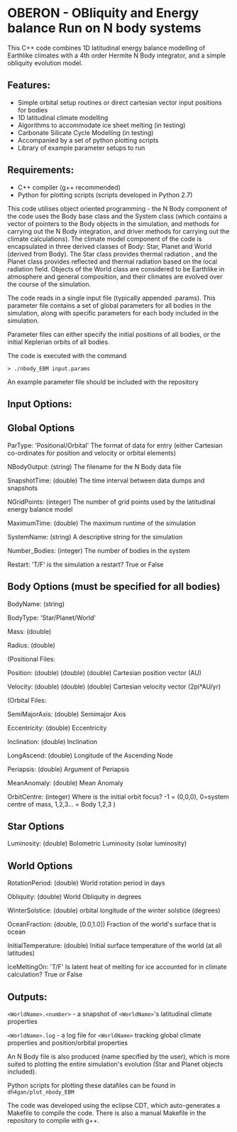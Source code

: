 OBERON - OBliquity and Energy balance Run on N body systems
===========================================================

This C++ code combines 1D latitudinal energy balance modelling of Earthlike climates with a
4th order Hermite N Body integrator, and a simple obliquity evolution model.  

Features:
--------
* Simple orbital setup routines or direct cartesian vector input positions for bodies
* 1D latitudinal climate modelling
* Algorithms to accommodate ice sheet melting (in testing)
* Carbonate Silicate Cycle Modelling (in testing)
* Accompanied by a set of python plotting scripts
* Library of example parameter setups to run

Requirements:
-------------
* C++ compiler (g++ recommended)
* Python for plotting scripts (scripts developed in Python 2.7)

This code utilises object oriented programming - the N Body component of the code
uses the Body base class and the System class (which contains a vector of pointers to the Body objects in the simulation, and
methods for carrying out the N Body integration, and driver methods for carrying out the climate calculations).  The climate model component
of the code is encapsulated in three derived classes of Body: Star, Planet and  World (derived from Body).  The Star class provides thermal radiation
, and the Planet class provides reflected and thermal radiation based on the local radiation field.  Objects of the World class are considered to be Earthlike
in atmosphere and general composition, and their climates are evolved over the course of the simulation.

The code reads in a single input file (typically appended .params).  This parameter file contains 
a set of global parameters for all bodies in the simulation, along with specific parameters for each
body included in the simulation.

Parameter files can either specify the initial positions of all bodies, or the initial Keplerian orbits of all bodies.

The code is executed with the command

`> ./nbody_EBM input.params`


An example parameter file should be included with the repository

Input Options:
--------------

Global Options
--------------

ParType: 'Positional/Orbital' The format of data for entry (either Cartesian co-ordinates for position and velocity or orbital elements)

NBodyOutput: (string) The filename for the N Body data file

SnapshotTime: (double) The time interval between data dumps and snapshots

NGridPoints: (integer) The number of grid points used by the latitudinal energy balance model

MaximumTime: (double) The maximum runtime of the simulation

SystemName: (string) A descriptive string for the simulation

Number_Bodies: (integer) The number of bodies in the system

Restart: 'T/F' is the simulation a restart? True or False

Body Options (must be specified for all bodies)
------------

BodyName: (string)

BodyType: 'Star/Planet/World'

Mass: (double)

Radius: (double)

(Positional Files:

Position: (double) (double) (double) Cartesian position vector (AU) 

Velocity: (double) (double) (double) Cartesian velocity vector (2pi*AU/yr)

(Orbital Files:

SemiMajorAxis: (double) Semimajor Axis

Eccentricity: (double) Eccentricity

Inclination: (double) Inclination

LongAscend: (double) Longitude of the Ascending Node

Periapsis: (double) Argument of Periapsis

MeanAnomaly: (double) Mean Anomaly

OrbitCentre: (integer) Where is the initial orbit focus? -1 = (0,0,0), 0=system centre of mass, 1,2,3... = Body 1,2,3 )

Star Options
------------
Luminosity: (double) Bolometric Luminosity (solar luminosity)

World Options
-------------
RotationPeriod: (double) World rotation period in days

Obliquity: (double) World Obliquity in degrees

WinterSolstice: (double) orbital longitude of the winter solstice (degrees)

OceanFraction: (double, [0.0,1.0]) Fraction of the world's surface that is ocean

InitialTemperature: (double) Initial surface temperature of the world (at all latitudes)

IceMeltingOn: 'T/F' Is latent heat of melting for ice accounted for in climate calculation? True or False 


Outputs:
--------

`<WorldName>.<number>` - a snapshot of `<WorldName>`'s latitudinal climate properties

`<WorldName>.log` - a log file for `<WorldName>` tracking global climate properties and position/orbital properties

An N Body file is also produced (name specified by the user), which is more suited to plotting the entire simulation's evolution (Star and Planet objects included).

Python scripts for plotting these datafiles can be found in `dh4gan/plot_nbody_EBM`

The code was developed using the eclipse CDT, which auto-generates a Makefile to compile the code.  There is also a manual Makefile in the repository to
compile with g++.
